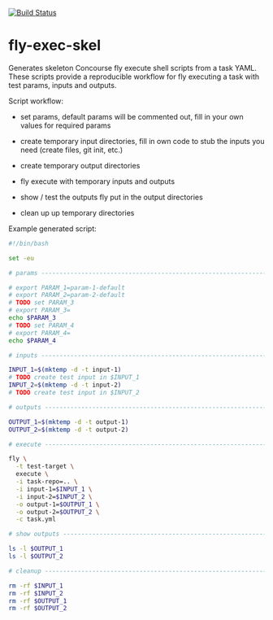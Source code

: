 [![Build Status](https://travis-ci.org/mmb/fly-exec-skel.svg?branch=master)](https://travis-ci.org/mmb/fly-exec-skel)

# fly-exec-skel
Generates skeleton Concourse fly execute shell scripts from a task YAML. These
scripts provide a reproducible workflow for fly executing a task with test
params, inputs and outputs.

Script workflow:

- set params, default params will be commented out, fill in your own values for
  required params

- create temporary input directories, fill in own code to stub the inputs
you need (create files, git init, etc.)

- create temporary output directories

- fly execute with temporary inputs and outputs

- show / test the outputs fly put in the output directories

- clean up up temporary directories

Example generated script:

```sh
#!/bin/bash

set -eu

# params -----------------------------------------------------------------------

# export PARAM_1=param-1-default
# export PARAM_2=param-2-default
# TODO set PARAM_3
# export PARAM_3=
echo $PARAM_3
# TODO set PARAM_4
# export PARAM_4=
echo $PARAM_4

# inputs -----------------------------------------------------------------------

INPUT_1=$(mktemp -d -t input-1)
# TODO create test input in $INPUT_1
INPUT_2=$(mktemp -d -t input-2)
# TODO create test input in $INPUT_2

# outputs ----------------------------------------------------------------------

OUTPUT_1=$(mktemp -d -t output-1)
OUTPUT_2=$(mktemp -d -t output-2)

# execute ----------------------------------------------------------------------

fly \
  -t test-target \
  execute \
  -i task-repo=.. \
  -i input-1=$INPUT_1 \
  -i input-2=$INPUT_2 \
  -o output-1=$OUTPUT_1 \
  -o output-2=$OUTPUT_2 \
  -c task.yml

# show outputs -----------------------------------------------------------------

ls -l $OUTPUT_1
ls -l $OUTPUT_2

# cleanup ----------------------------------------------------------------------

rm -rf $INPUT_1
rm -rf $INPUT_2
rm -rf $OUTPUT_1
rm -rf $OUTPUT_2
```
